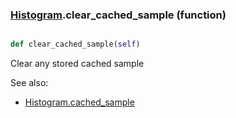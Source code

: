 ### [Histogram](Histogram.md).clear_cached_sample (function)


```py

def clear_cached_sample(self)

```



Clear any stored cached sample

See also:

* [Histogram.cached_sample](Histogram.cached_sample.md)

